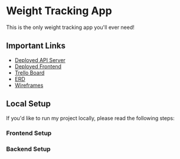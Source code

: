 # Weight Tracking App

This is the only weight tracking app you'll ever need!

## Important Links

- [Deployed API Server]()
- [Deployed Frontend]()
- [Trello Board]()
- [ERD](https://miro.com/app/board/uXjVPcx_GAA=/?share_link_id=759371293763)
- [Wireframes]()

## Local Setup

If you'd like to run my project locally, please read the following steps:

### Frontend Setup



### Backend Setup
